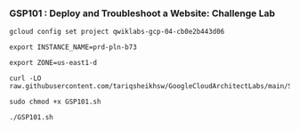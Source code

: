 ### GSP101 : Deploy and Troubleshoot a Website: Challenge Lab

```
gcloud config set project qwiklabs-gcp-04-cb0e2b443d06
```

```
export INSTANCE_NAME=prd-pln-b73  

export ZONE=us-east1-d
```

```
curl -LO raw.githubusercontent.com/tariqsheikhsw/GoogleCloudArchitectLabs/main/Solutions/GSP101.sh

sudo chmod +x GSP101.sh

./GSP101.sh
```

